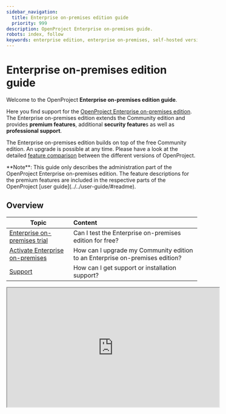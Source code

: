 ```yaml
---
sidebar_navigation:
  title: Enterprise on-premises edition guide
  priority: 999
description: OpenProject Enterprise on-premises guide.
robots: index, follow
keywords: enterprise edition, enterprise on-premises, self-hosted version, server
---
```

# Enterprise on-premises edition guide

Welcome to the OpenProject **Enterprise on-premises edition guide**.

Here you find support for the [OpenProject Enterprise on-premises edition](https://www.openproject.org/enterprise-edition/). The Enterprise on-premises edition extends the Community edition and provides **premium features**, additional **security feature**s as well as **professional support**.

The Enterprise on-premises edition builds on top of the free Community edition. An upgrade is possible at any time. Please have a look at the detailed [feature comparison](https://www.openproject.org/pricing/#features) between the different versions of OpenProject.

<div class="alert alert-info" role="alert">
**Note**: This guide only describes the administration part of the OpenProject Enterprise on-premises edition. The feature descriptions for the premium features are included in the respective parts of the OpenProject [user guide](../../user-guide/#readme).
</div>

## Overview

| Topic                                                        | Content                                                      |
| ------------------------------------------------------------ | :----------------------------------------------------------- |
| [Enterprise on-premises trial](./enterprise-on-premises-trial/) | Can I test the Enterprise on-premises edition for free?      |
| [Activate Enterprise on-premises](./activate-enterprise-on-premises) | How can I upgrade my Community edition to an Enterprise on-premises edition? |
| [Support](./support)            | How can I get support or installation support?               |

<iframe width="560" height="315" src="https://www.youtube-nocookie.com/embed/YRF_bavXBts" allow="autoplay; encrypted-media; gyroscope; picture-in-picture" allowfullscreen></iframe>

